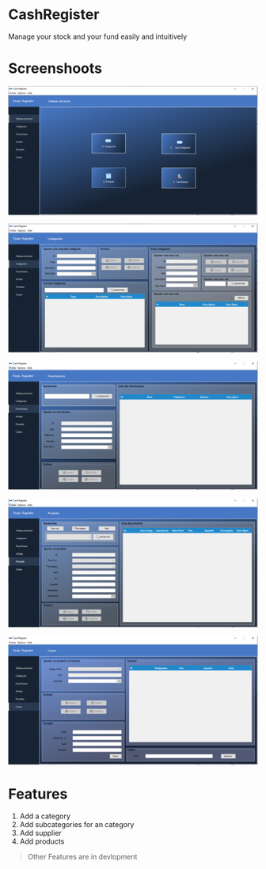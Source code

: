 # CashRegister
Manage your stock and your fund easily and intuitively

# Screenshoots

![Dashboard](Dash.PNG)

![Categories](Cat.PNG)

![Suppliers](Suppl.PNG)

![Products](Prod.PNG)

![Cahier](Cash.PNG)

# Features

1. Add a category
2. Add subcategories for an category
3. Add supplier
4. Add products


> Other Features are in devlopment
